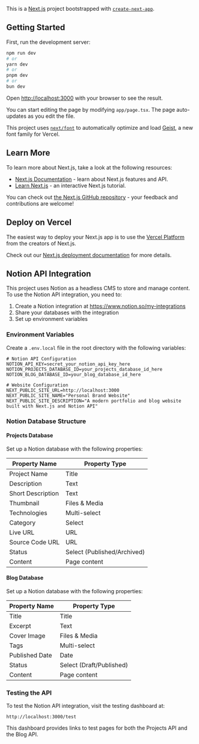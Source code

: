 This is a [Next.js](https://nextjs.org) project bootstrapped with [`create-next-app`](https://nextjs.org/docs/app/api-reference/cli/create-next-app).

## Getting Started

First, run the development server:


```bash
npm run dev
# or
yarn dev
# or
pnpm dev
# or
bun dev
```

Open [http://localhost:3000](http://localhost:3000) with your browser to see the result.

You can start editing the page by modifying `app/page.tsx`. The page auto-updates as you edit the file.

This project uses [`next/font`](https://nextjs.org/docs/app/building-your-application/optimizing/fonts) to automatically optimize and load [Geist](https://vercel.com/font), a new font family for Vercel.

## Learn More

To learn more about Next.js, take a look at the following resources:

- [Next.js Documentation](https://nextjs.org/docs) - learn about Next.js features and API.
- [Learn Next.js](https://nextjs.org/learn) - an interactive Next.js tutorial.

You can check out [the Next.js GitHub repository](https://github.com/vercel/next.js) - your feedback and contributions are welcome!

## Deploy on Vercel

The easiest way to deploy your Next.js app is to use the [Vercel Platform](https://vercel.com/new?utm_medium=default-template&filter=next.js&utm_source=create-next-app&utm_campaign=create-next-app-readme) from the creators of Next.js.

Check out our [Next.js deployment documentation](https://nextjs.org/docs/app/building-your-application/deploying) for more details.

## Notion API Integration

This project uses Notion as a headless CMS to store and manage content. To use the Notion API integration, you need to:

1. Create a Notion integration at https://www.notion.so/my-integrations
2. Share your databases with the integration
3. Set up environment variables

### Environment Variables

Create a `.env.local` file in the root directory with the following variables:

```
# Notion API Configuration
NOTION_API_KEY=secret_your_notion_api_key_here
NOTION_PROJECTS_DATABASE_ID=your_projects_database_id_here
NOTION_BLOG_DATABASE_ID=your_blog_database_id_here

# Website Configuration
NEXT_PUBLIC_SITE_URL=http://localhost:3000
NEXT_PUBLIC_SITE_NAME="Personal Brand Website"
NEXT_PUBLIC_SITE_DESCRIPTION="A modern portfolio and blog website built with Next.js and Notion API"
```

### Notion Database Structure

#### Projects Database

Set up a Notion database with the following properties:

| Property Name      | Property Type       |
|--------------------|---------------------|
| Project Name       | Title               |
| Description        | Text                |
| Short Description  | Text                |
| Thumbnail          | Files & Media       |
| Technologies       | Multi-select        |
| Category           | Select              |
| Live URL           | URL                 |
| Source Code URL    | URL                 |
| Status             | Select (Published/Archived) |
| Content            | Page content        |

#### Blog Database

Set up a Notion database with the following properties:

| Property Name      | Property Type       |
|--------------------|---------------------|
| Title              | Title               |
| Excerpt            | Text                |
| Cover Image        | Files & Media       |
| Tags               | Multi-select        |
| Published Date     | Date                |
| Status             | Select (Draft/Published) |
| Content            | Page content        |

### Testing the API

To test the Notion API integration, visit the testing dashboard at:

```
http://localhost:3000/test
```

This dashboard provides links to test pages for both the Projects API and the Blog API.
